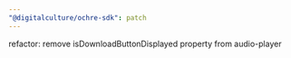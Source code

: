 ```yaml
---
"@digitalculture/ochre-sdk": patch
---
```


refactor: remove isDownloadButtonDisplayed property from audio-player
